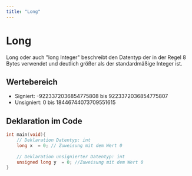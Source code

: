 ```yaml
---
title: "Long"
---
```

# Long
Long oder auch "long Integer" beschreibt den Datentyp der in der Regel 8 Bytes verwendet und deutlich größer als der standardmäßige Integer ist.
## Wertebereich
* Signiert: -9223372036854775808 bis 9223372036854775807
* Unsigniert: 0 bis 18446744073709551615
## Deklaration im Code
```c
int main(void){
	// Deklaration Datentyp: int
	long x  = 0; // Zuweisung mit dem Wert 0
	
	// Deklaration unsignierter Datentyp: int
	unsigned long y  = 0; //Zuweisung mit dem Wert 0
}
```